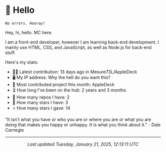 # 👋 Hello

```
No errors. Hooray!
```

Hey, hi, hello. MC here.

I am a front-end developer, however I am learning back-end development. I mainly use HTML, CSS, and JavaScript, as well as Node.js for back-end stuff.

Here's my stats:

- 🧑‍💻 Latest contribution: 13 days ago in Mesure73L&#x2F;AppleDeck
- 🖥 My IP address: Why the hell do you want this?
- 🤝 Most contributed project this month: AppleDeck
- ⏳ How long I've been on the hub: 2 years and 3 months
- 📰 How many repos I have: 2
- 🌟 How many stars I have: 3
- ⭐ How many stars I gave: 14

"It isn&#39;t what you have or who you are or where you are or what you are doing that makes you happy or unhappy. It is what you think about it."
 \- Dale Carnegie

---

<p align="center"><i>Last updated Tuesday, January 21, 2025, 12:13:11 UTC</i></p>
